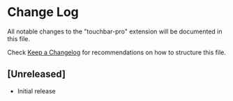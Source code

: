 # Change Log

All notable changes to the "touchbar-pro" extension will be documented in this file.

Check [Keep a Changelog](http://keepachangelog.com/) for recommendations on how to structure this file.

## [Unreleased]

- Initial release